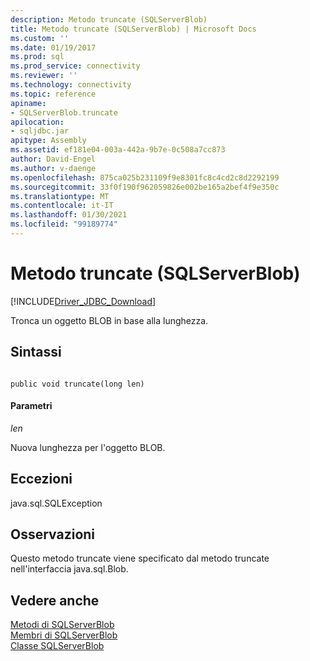 ```yaml
---
description: Metodo truncate (SQLServerBlob)
title: Metodo truncate (SQLServerBlob) | Microsoft Docs
ms.custom: ''
ms.date: 01/19/2017
ms.prod: sql
ms.prod_service: connectivity
ms.reviewer: ''
ms.technology: connectivity
ms.topic: reference
apiname:
- SQLServerBlob.truncate
apilocation:
- sqljdbc.jar
apitype: Assembly
ms.assetid: ef181e04-003a-442a-9b7e-0c508a7cc873
author: David-Engel
ms.author: v-daenge
ms.openlocfilehash: 875ca025b231109f9e8301fc8c4cd2c8d2292199
ms.sourcegitcommit: 33f0f190f962059826e002be165a2bef4f9e350c
ms.translationtype: MT
ms.contentlocale: it-IT
ms.lasthandoff: 01/30/2021
ms.locfileid: "99189774"
---
```

# <a name="truncate-method-sqlserverblob"></a>Metodo truncate (SQLServerBlob)
[!INCLUDE[Driver_JDBC_Download](../../../includes/driver_jdbc_download.md)]

  Tronca un oggetto BLOB in base alla lunghezza.  
  
## <a name="syntax"></a>Sintassi  
  
```  
  
public void truncate(long len)  
```  
  
#### <a name="parameters"></a>Parametri  
 *len*  
  
 Nuova lunghezza per l'oggetto BLOB.  
  
## <a name="exceptions"></a>Eccezioni  
 java.sql.SQLException  
  
## <a name="remarks"></a>Osservazioni  
 Questo metodo truncate viene specificato dal metodo truncate nell'interfaccia java.sql.Blob.  
  
## <a name="see-also"></a>Vedere anche  
 [Metodi di SQLServerBlob](../../../connect/jdbc/reference/sqlserverblob-methods.md)   
 [Membri di SQLServerBlob](../../../connect/jdbc/reference/sqlserverblob-members.md)   
 [Classe SQLServerBlob](../../../connect/jdbc/reference/sqlserverblob-class.md)  
  
  
